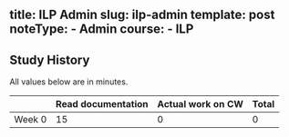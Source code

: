 title: ILP Admin
slug: ilp-admin
template: post
noteType:
    - Admin
course:
    - ILP
---

## Study History

All values below are in minutes.

|        | Read documentation | Actual work on CW | Total |
| ------ | ------------------ | ----------------- | ----- |
| Week 0 | 15                 | 0                 | 0     |